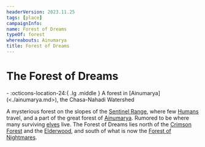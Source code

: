 ```yaml
---
headerVersion: 2023.11.25
tags: [place]
campaignInfo:
name: Forest of Dreams
typeOf: forest
whereabouts: Ainumarya
title: Forest of Dreams
---
```

# The Forest of Dreams
<div class="grid cards ext-narrow-margin ext-one-column" markdown>
-    :octicons-location-24:{ .lg .middle } A forest in [Ainumarya](<./ainumarya.md>), the Chasa-Nahadi Watershed  
</div>


A mysterious forest on the slopes of the [Sentinel Range](<../sentinel-range/sentinel-range.md>), where few [Humans](<../../species/children-of-divine-creation/humans/humans.md>) travel, and a part of the great forest of [Ainumarya](<./ainumarya.md>). Rumored to be where many surviving [elves](<../../species/children-of-the-embodied-gods/elves/elves.md>) live. The Forest of Dreams lies north of the [Crimson Forest](<./crimson-forest.md>) and the [Elderwood](<./elderwood.md>), and south of what is now the [Forest of Nightmares](<../far-north/forest-of-nightmares.md>). 
